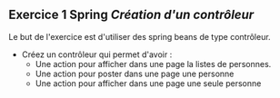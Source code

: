 ## Exercice 1 Spring ***Création d'un contrôleur***

Le but de l'exercice est d'utiliser des spring beans de type contrôleur.
- Créez un contrôleur qui permet d'avoir :
  - Une action pour afficher dans une page la listes de personnes.
  - Une action pour poster dans une page une personne
  - Une action pour afficher dans une page une seule personne

